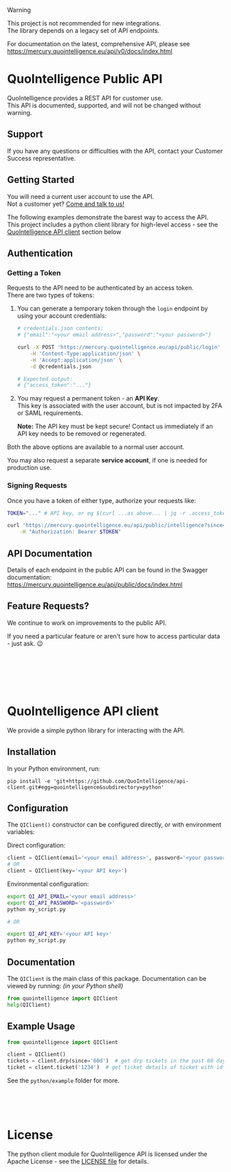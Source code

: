 
> [!WARNING]
> This project is not recommended for new integrations.  
> The library depends on a legacy set of API endpoints.
> 
> For documentation on the latest, comprehensive API, please see  
> https://mercury.quointelligence.eu/api/v0/docs/index.html

# QuoIntelligence Public API 

QuoIntelligence provides a REST API for customer use.  
This API is documented, supported, and will not be changed without warning.

## Support

If you have any questions or difficulties with the API, contact your Customer Success representative.

## Getting Started

You will need a current user account to use the API.  
Not a customer yet? [Come and talk to us!](https://quointelligence.eu/)

The following examples demonstrate the barest way to access the API.  
This project includes a python client library for high-level access - see the [QuoIntelligence API client](#quointelligence-api-client) section below

## Authentication

### Getting a Token
Requests to the API need to be authenticated by an access token.  
There are two types of tokens:

1. You can generate a temporary token through the `login` endpoint by using your account credentials:

    ```bash
    # credentials.json contents:
    # {"email":"<your email address>","password":"<your password>"}

    curl -X POST 'https://mercury.quointelligence.eu/api/public/login' \
        -H 'Content-Type:application/json' \
        -H 'Accept:application/json' \
        -d @credentials.json

    # Expected output:
    # {"access_token":"..."}
    ```

2. You may request a permanent token - an **API Key**.  
    This key is associated with the user account, but is not impacted by 2FA or SAML requirements.

    **Note:** The API key must be kept secure! Contact us immediately if an API key needs to be removed or regenerated.

Both the above options are available to a normal user account.

You may also request a separate **service account**, if one is needed for production use.  


### Signing Requests
Once you have a token of either type, authorize your requests like:
```bash
TOKEN="..." # API key, or eg $(curl ...as above... | jq -r .access_token)

curl 'https://mercury.quointelligence.eu/api/public/intelligence?since=2023-06-01' \
    -H "Authorization: Bearer $TOKEN"
```

## API Documentation

Details of each endpoint in the public API can be found in the Swagger documentation:  
https://mercury.quointelligence.eu/api/public/docs/index.html

## Feature Requests?
We continue to work on improvements to the public API.

If you need a particular feature or aren't sure how to access particular data - just ask. 😉

&nbsp;

&nbsp;

&nbsp;






# QuoIntelligence API client

We provide a simple python library for interacting with the API.

## Installation

In your Python environment, run:

```shell
pip install -e 'git+https://github.com/QuoIntelligence/api-client.git#egg=quointelligence&subdirectory=python'
```

## Configuration

The `QIClient()` constructor can be configured directly, or with environment variables:

Direct configuration:
```python
client = QIClient(email='<your email address>', password='<your password>')
# OR
client = QIClient(key='<your API key>')
```

Environmental configuration:
```bash
export QI_API_EMAIL='<your email address>'
export QI_API_PASSWORD='<password>'
python my_script.py

# OR 

export QI_API_KEY='<your API key>'
python my_script.py
```

## Documentation

The `QIClient` is the main class of this package. Documentation can be viewed by running: _(in your Python shell)_

```python
from quointelligence import QIClient
help(QIClient)
```

## Example Usage

```python
from quointelligence import QIClient

client = QIClient()
tickets = client.drp(since='60d')  # get drp tickets in the past 60 days
ticket = client.ticket('1234')  # get ticket details of ticket with id 1234
```
See the `python/example` folder for more.

&nbsp;

&nbsp;

# License
The python client module for QuoIntelligence API is licensed under the Apache License - see the [LICENSE file](/LICENSE) for details.

